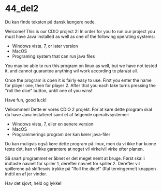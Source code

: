  # 44_del2
 
Du kan finde teksten på dansk længere nede.

Welcome! 
This is our CDIO project 2!
In order for you to run our project you must have Java installed as well as one of the following operating systems:
- Windows vista, 7, or later version
- MacOS
- Programing system that can run java files 

You may be able to run this program on linux as well, but we have not tested it, and cannot guarantee anything wil work according to plan/at all. 

Once the program is open it is fairly easy to use.
First you enter the name for player one, then for player 2.
After that you each take turns pressing the "roll the dice" button, untill one of you wins!

Have fun, good luck!


Velkommen!
Dette er vores CDIO 2 projekt. 
For at køre dette program skal du have Java installeret samt et af følgende operativsystemer:
- Windows vista, 7, eller en senere version
- MacOS
- Programmerings program der kan kører java-filer 

Du kan muligvis også køre dette program på linux, men da vi ikke har kunne teste det, kan vi ikke garantere at noget vil virke/vil virke efter planen.

Så snart programmet er åbnet er det meget nemt at bruge.
Først skal i indtaste navnet for spiller 1, derefter navnet for spiller 2.
Derefter vil spillerene på skiftesvis trykke på "Roll the dice!" (Rul terningerne!) knappen indtil en af jer vinder.

Hav det sjovt, held og lykke!

